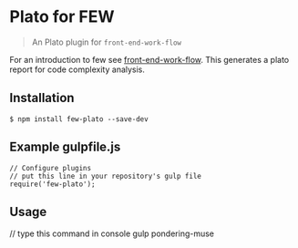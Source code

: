 Plato for FEW
==============

> An Plato plugin for `front-end-work-flow`

For an introduction to few see
[front-end-work-flow](https://github.com/taylor1791/front-end-work-flow).
This generates a plato report for code complexity analysis.

Installation
------------

    $ npm install few-plato --save-dev

Example gulpfile.js
-------
```
// Configure plugins
// put this line in your repository's gulp file
require('few-plato');

```

Usage
-------

// type this command in console
gulp pondering-muse

